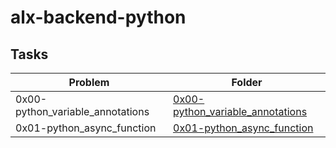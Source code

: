 # alx-backend-python

## Tasks

| Problem | Folder |
| ---- | ---- |
| 0x00-python_variable_annotations | [0x00-python_variable_annotations](./0x00-python_variable_annotations) |
| 0x01-python_async_function | [0x01-python_async_function](./0x01-python_async_function) |
